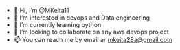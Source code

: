 - 👋 Hi, I’m @MKeita11
- 👀 I’m interested in devops and Data engineering 
- 🌱 I’m currently learning python
- 💞️ I’m looking to collaborate on any aws devops project
- 📫 You can reach me by email ar mkeita28a@gmail.com

<!---
MKeita11/MKeita11 is a ✨ special ✨ repository because its `README.md` (this file) appears on your GitHub profile.
You can click the Preview link to take a look at your changes.
--->

